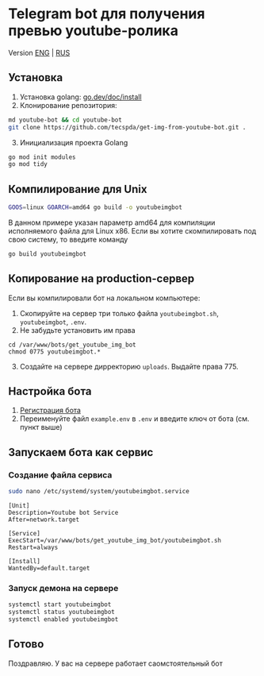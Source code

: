 # Telegram bot для получения превью youtube-ролика

Version [ENG](https://github.com/tecspda/img-from-youtube-bot) | [RUS](https://github.com/tecspda/img-from-youtube-bot/blob/master/README_RU.md)

## Установка
1. Установка golang: [go.dev/doc/install](https://go.dev/doc/install)
2. Клонирование репозитория:
```sh
md youtube-bot && cd youtube-bot
git clone https://github.com/tecspda/get-img-from-youtube-bot.git .
```
3. Инициализация проекта Golang
```sh
go mod init modules
go mod tidy
```

## Компилирование для Unix

```sh
GOOS=linux GOARCH=amd64 go build -o youtubeimgbot
```
В данном примере указан параметр amd64 для компиляции исполняемого файла для Linux x86. Если вы хотите скомпилировать под свою систему, то введите команду

```sh
go build youtubeimgbot
```

## Копирование на production-сервер
Если вы компилировали бот на локальном компьютере:
1. Cкопируйте на сервер три только файла `youtubeimgbot.sh`, `youtubeimgbot`, `.env`.
2. Не забудьте установить им права
```
cd /var/www/bots/get_youtube_img_bot
chmod 0775 youtubeimgbot.*
```
3. Создайте на сервере дирректорию `uploads`. Выдайте права 775.

## Настройка бота
1. [Регистрация бота](https://www.google.com/search?q=botfather+%D1%81%D0%BE%D0%B7%D0%B4%D0%B0%D0%BD%D0%B8%D0%B5+%D0%B1%D0%BE%D1%82%D0%B0)
2. Переименуйте файл `example.env` в `.env` и введите ключ от бота (см. пункт выше)

## Запускаем бота как сервис
### Создание файла сервиса
```sh
sudo nano /etc/systemd/system/youtubeimgbot.service
```
```
[Unit]
Description=Youtube bot Service
After=network.target

[Service]
ExecStart=/var/www/bots/get_youtube_img_bot/youtubeimgbot.sh
Restart=always

[Install]
WantedBy=default.target
```

### Запуск демона на сервере
```sh
systemctl start youtubeimgbot
systemctl status youtubeimgbot
systemctl enabled youtubeimgbot
```

## Готово
Поздравляю. У вас на сервере работает саомстоятельный бот
